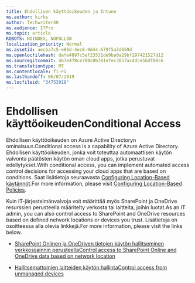 ```yaml
---
title: Ehdollisen käyttöoikeuden ja Intune
ms.author: kirks
author: Techwriter40
ms.audience: ITPro
ms.topic: article
ROBOTS: NOINDEX, NOFOLLOW
localization_priority: Normal
ms.assetid: aecba7c5-e86d-4ec8-9d44-679f5a3d659d
ms.openlocfilehash: dafe4897c5ef23531de9ba0a29bf297421527d12
ms.sourcegitcommit: 4b7e478ce700c0b781efec3857ac4dce5bdf00c6
ms.translationtype: MT
ms.contentlocale: fi-FI
ms.lasthandoff: 06/07/2019
ms.locfileid: "34753918"
---
```

# <a name="conditional-access"></a><span data-ttu-id="16268-102">Ehdollisen käyttöoikeuden</span><span class="sxs-lookup"><span data-stu-id="16268-102">Conditional Access</span></span>

<span data-ttu-id="16268-103">Ehdollisen käyttöoikeuden on Azure Active Directoryn ominaisuus.</span><span class="sxs-lookup"><span data-stu-id="16268-103">Conditional access is a capability of Azure Active Directory.</span></span> <span data-ttu-id="16268-104">Ehdollisen käyttöoikeuden, jonka voit toteuttaa automaattisen käytön valvonta päätösten käytön oman cloud apps, jotka perustuvat edellytykset.</span><span class="sxs-lookup"><span data-stu-id="16268-104">With conditional access, you can implement automated access control decisions for accessing your cloud apps that are based on conditions.</span></span> <span data-ttu-id="16268-105">Saat lisätietoja seuraavasta [Configuring Location-Based käytännöt](https://docs.microsoft.com/azure/active-directory/conditional-access/overview).</span><span class="sxs-lookup"><span data-stu-id="16268-105">For more information, please visit [Configuring Location-Based Policies](https://docs.microsoft.com/azure/active-directory/conditional-access/overview).</span></span>

<span data-ttu-id="16268-106">Kuin IT-järjestelmänvalvoja voit määrittää myös SharePoint ja OneDrive resurssien perusteella määritelty verkosta tai laitteita, joihin luotat.</span><span class="sxs-lookup"><span data-stu-id="16268-106">As an IT admin, you can also control access to SharePoint and OneDrive resources based on defined network locations or devices you trust.</span></span> <span data-ttu-id="16268-107">Lisätietoja on osoitteessa alla olevia linkkejä.</span><span class="sxs-lookup"><span data-stu-id="16268-107">For more information, please visit the links below.</span></span>

- [<span data-ttu-id="16268-108">SharePoint Onlinen ja OneDriven tietojen käytön hallitseminen verkkosijainnin perusteella</span><span class="sxs-lookup"><span data-stu-id="16268-108">Control access to SharePoint Online and OneDrive data based on network location</span></span>](https://docs.microsoft.com/sharepoint/control-access-based-on-network-location)

- [<span data-ttu-id="16268-109">Hallitsemattomien laitteiden käytön hallinta</span><span class="sxs-lookup"><span data-stu-id="16268-109">Control access from unmanaged devices</span></span>](https://docs.microsoft.com/sharepoint/control-access-from-unmanaged-devices)

